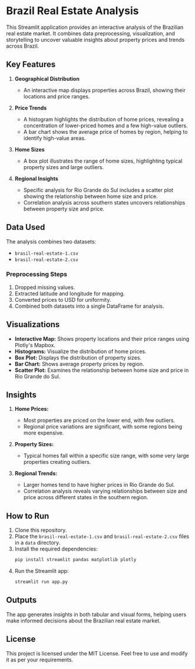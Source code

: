 # Brazil Real Estate Analysis

This Streamlit application provides an interactive analysis of the Brazilian real estate market. It combines data preprocessing, visualization, and storytelling to uncover valuable insights about property prices and trends across Brazil.

## Key Features

1. **Geographical Distribution**
   - An interactive map displays properties across Brazil, showing their locations and price ranges.

2. **Price Trends**
   - A histogram highlights the distribution of home prices, revealing a concentration of lower-priced homes and a few high-value outliers.
   - A bar chart shows the average price of homes by region, helping to identify high-value areas.

3. **Home Sizes**
   - A box plot illustrates the range of home sizes, highlighting typical property sizes and large outliers.

4. **Regional Insights**
   - Specific analysis for Rio Grande do Sul includes a scatter plot showing the relationship between home size and price.
   - Correlation analysis across southern states uncovers relationships between property size and price.

## Data Used

The analysis combines two datasets:
- `brasil-real-estate-1.csv`
- `brasil-real-estate-2.csv`

### Preprocessing Steps
1. Dropped missing values.
2. Extracted latitude and longitude for mapping.
3. Converted prices to USD for uniformity.
4. Combined both datasets into a single DataFrame for analysis.

## Visualizations

- **Interactive Map:** Shows property locations and their price ranges using Plotly's Mapbox.
- **Histograms:** Visualize the distribution of home prices.
- **Box Plot:** Displays the distribution of property sizes.
- **Bar Chart:** Shows average property prices by region.
- **Scatter Plot:** Examines the relationship between home size and price in Rio Grande do Sul.

## Insights

1. **Home Prices:**
   - Most properties are priced on the lower end, with few outliers.
   - Regional price variations are significant, with some regions being more expensive.

2. **Property Sizes:**
   - Typical homes fall within a specific size range, with some very large properties creating outliers.

3. **Regional Trends:**
   - Larger homes tend to have higher prices in Rio Grande do Sul.
   - Correlation analysis reveals varying relationships between size and price across different states in the southern region.

## How to Run

1. Clone this repository.
2. Place the `brasil-real-estate-1.csv` and `brasil-real-estate-2.csv` files in a `data` directory.
3. Install the required dependencies:
   ```bash
   pip install streamlit pandas matplotlib plotly
   ```
4. Run the Streamlit app:
   ```bash
   streamlit run app.py
   ```

## Outputs

The app generates insights in both tabular and visual forms, helping users make informed decisions about the Brazilian real estate market.

## License

This project is licensed under the MIT License. Feel free to use and modify it as per your requirements.

